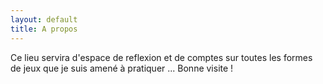 ```yaml
---
layout: default
title: A propos
---
```


Ce lieu servira d'espace de reflexion et de comptes sur toutes les formes de jeux que je suis amené à pratiquer ...
Bonne visite !
